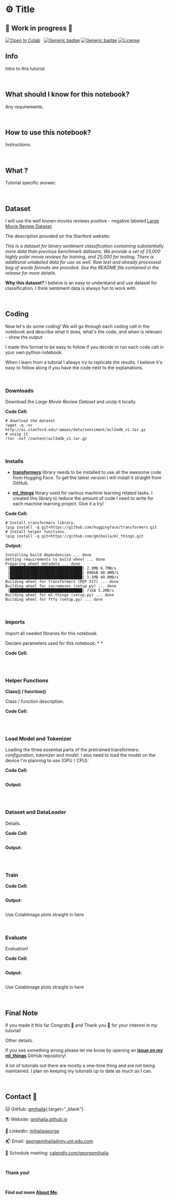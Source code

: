 # **:gear: Title**  

## **:construction: Work in progress :construction_worker:**

[![Open In Colab](https://colab.research.google.com/assets/colab-badge.svg)](https://colab.research.google.com/github/gmihaila/ml_things/blob/master/notebooks/pytorch/finetune_transformers_pytorch.ipynb) &nbsp;
[![Generic badge](https://img.shields.io/badge/GitHub-Source-greensvg)](https://github.com/gmihaila/ml_things/blob/master/notebooks/pytorch/finetune_transformers_pytorch.ipynb)
[![Generic badge](https://img.shields.io/badge/Download-Notebook-red.svg)](https://www.dropbox.com/s/h13v19ns3oig2rl/finetune_transformers_pytorch.ipynb?dl=1)
[![License](https://img.shields.io/badge/License-Apache%202.0-blue.svg)](https://opensource.org/licenses/Apache-2.0)


## **Info**

Intro to this tutorial

<br>

## **What should I know for this notebook?**

Any requirements.

<br>

## **How to use this notebook?**

Instructions.

<br>

## **What <any specific question>?**

Tutorial specific answer.

<br>

## **Dataset**

I will use the well known movies reviews positive - negative labeled [Large Movie Review Dataset](https://ai.stanford.edu/~amaas/data/sentiment/).

The description provided on the Stanford website:

*This is a dataset for binary sentiment classification containing substantially more data than previous benchmark datasets. We provide a set of 25,000 highly polar movie reviews for training, and 25,000 for testing. There is additional unlabeled data for use as well. Raw text and already processed bag of words formats are provided. See the README file contained in the release for more details.*

**Why this dataset?** I believe is an easy to understand and use dataset for classification. I think sentiment data is always fun to work with.

<br>

## **Coding**

Now let's do some coding! We will go through each coding cell in the notebook and describe what it does, what's the code, and when is relevant - show the output

I made this format to be easy to follow if you decide to run each code cell in your own python notebook.

When I learn from a tutorial I always try to replicate the results. I believe it's easy to follow along if you have the code next to the explanations.

<br>

### **Downloads**

Download the *Large Movie Review Dataset* and unzip it locally.

**Code Cell:**
```shell
# download the dataset
!wget -q -nc http://ai.stanford.edu/~amaas/data/sentiment/aclImdb_v1.tar.gz
# unzip it
!tar -zxf /content/aclImdb_v1.tar.gz
```

<br>

### **Installs**

* **[transformers](https://github.com/huggingface/transformers)** library needs to be installed to use all the awesome code from Hugging Face. To get the latest version I will install it straight from GitHub.

* **[ml_things](https://github.com/gmihaila/ml_things)** library used for various machine learning related tasks. I created this library to reduce the amount of code I need to write for each machine learning project. Give it a try!

**Code Cell:**
```shell
# Install transformers library.
!pip install -q git+https://github.com/huggingface/transformers.git
# Install helper functions.
!pip install -q git+https://github.com/gmihaila/ml_things.git
```
**Output:**
```shell
Installing build dependencies ... done
Getting requirements to build wheel ... done
Preparing wheel metadata ... done
 |████████████████████████████████| 2.9MB 6.7MB/s 
 |████████████████████████████████| 890kB 48.9MB/s 
 |████████████████████████████████| 1.1MB 49.0MB/s 
Building wheel for transformers (PEP 517) ... done
Building wheel for sacremoses (setup.py) ... done
 |████████████████████████████████| 71kB 5.2MB/s 
Building wheel for ml-things (setup.py) ... done
Building wheel for ftfy (setup.py) ... done
```

<br>

### **Imports**

Import all needed libraries for this notebook.

Declare parameters used for this notebook:
*
*

**Code Cell:**
```python

```

<br>

### **Helper Functions**


**Class() / function()** 

Class / function description.

**Code Cell:**
```python

```

<br>

### **Load Model and Tokenizer**

Loading the three essential parts of the pretrained transformers: *configuration*, *tokenizer* and *model*. I also need to load the
model on the device I'm planning to use (GPU / CPU).


**Code Cell:**
```python

```
**Output:**
```shell

```


<br>

### **Dataset and DataLoader**

Details.


**Code Cell:**
```python

```
**Output:**
```shell

```


<br>

### **Train**


**Code Cell:**
```python

```
**Output:**
```shell

```

Use ColabImage plots straight in here
![]()

<br>

### **Evaluate**

Evaluation!

**Code Cell:**
```python

```
**Output:**
```shell

```

Use ColabImage plots straight in here
![]()

<br>

## **Final Note**

If you made it this far Congrats :confetti_ball: and Thank you :pray: for your interest in my tutorial!

Other details.

If you see something wrong please let me know by opening an 
**[issue on my ml_things](https://github.com/gmihaila/ml_things/issues/new/choose)** GitHub repository! 

A lot of tutorials out there are mostly a one-time thing and are not being maintained. I plan on keeping my 
tutorials up to date as much as I can.

<br>

## **Contact :fishing_pole_and_fish:**

:cat: GitHub: [gmihaila](https://github.com/gmihaila){:target="_blank"}

:earth_americas: Website: [gmihaila.github.io](https://gmihaila.github.io)

:necktie: LinkedIn: [mihailageorge](https://www.linkedin.com/in/mihailageorge)

:mailbox_with_mail: Email: [georgemihaila@my.unt.edu.com](mailto:georgemihaila@my.unt.edu.com?subject=GitHub%20Website)

:busts_in_silhouette: Schedule meeting: [calendly.com/georgemihaila](https://calendly.com/georgemihaila)

<br>

**Thank you!**

<br>


**Find out more [About Me](https://gist.github.com/gmihaila/b8f5bdd93e577060d17048fd6a24b39d).**


<br>